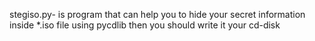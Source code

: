 stegiso.py- is program that can help you to hide your secret information inside *.iso file using pycdlib then you should write it your cd-disk

